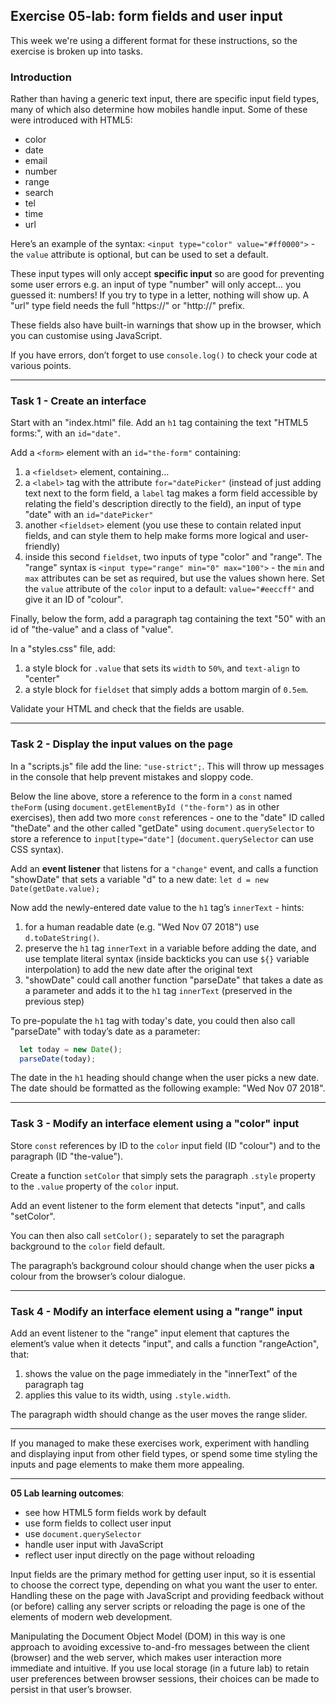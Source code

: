 ## Exercise 05-lab: form fields and user input

This week we're using a different format for these instructions, so the exercise is broken up into tasks.

### Introduction

Rather than having a generic text input, there are specific input field types, many of which also determine how mobiles handle input. Some of these were introduced with HTML5:

- color
- date
- email
- number
- range
- search
- tel
- time
- url

Here’s an example of the syntax: `<input type="color" value="#ff0000">` - the `value` attribute is optional, but can be used to set a default.

These input types will only accept **specific input** so are good for preventing some user errors e.g. an input of type "number" will only accept… you guessed it: numbers! If you try to type in a letter, nothing will show up. A "url" type field needs the full "https://" or "http://" prefix.

These fields also have built-in warnings that show up in the browser, which you can customise using JavaScript.

If you have errors, don’t forget to use `console.log()` to check your code at various points.

---

### Task 1 - Create an interface

Start with an "index.html" file. Add an `h1` tag containing the text "HTML5 forms:", with an `id="date"`.

Add a `<form>` element with an `id="the-form"` containing:

1. a `<fieldset>` element, containing…
2. a `<label>` tag with the attribute `for="datePicker"` (instead of just adding text next to the form field, a `label` tag makes a form field accessible by relating the field's description directly to the field), an input of type "date" with an `id="datePicker"`
3. another `<fieldset>` element (you use these to contain related input fields, and can style them to help make forms more logical and user-friendly)
4. inside this second `fieldset`, two inputs of type "color" and "range". The "range" syntax is `<input type="range" min="0" max="100">` - the `min` and `max` attributes can be set as required, but use the values shown here. Set the `value` attribute of the `color` input to a default: `value="#eeccff"` and give it an ID of "colour".


Finally, below the form, add a paragraph tag containing the text "50" with an id of "the-value" and a class of "value".

In a "styles.css" file, add:

1. a style block for `.value` that sets its `width` to `50%`, and `text-align` to "center"
2. a style block for `fieldset` that simply adds a bottom margin of `0.5em`.

Validate your HTML and check that the fields are usable.

---

### Task 2 - Display the input values on the page

In a "scripts.js" file add the line: `"use-strict";`. This will throw up messages in the console that help prevent mistakes and sloppy code.

Below the line above, store a reference to the form in a `const` named `theForm` (using `document.getElementById ("the-form")` as in other exercises), then add two more `const` references - one to the "date" ID called "theDate" and the other called "getDate" using `document.querySelector` to store a reference to `input[type="date"]` (`document.querySelector` can use CSS syntax).

Add an **event listener** that listens for a `"change"` event, and calls a function "showDate" that sets a variable "d" to a new date: `let d = new Date(getDate.value);`

Now add the newly-entered date value to the `h1` tag’s `innerText` - hints:

1. for a human readable date (e.g. "Wed Nov 07 2018") use `d.toDateString()`.
2. preserve the `h1` tag `innerText` in a variable before adding the date, and use template literal syntax (inside backticks you can use `${}` variable interpolation) to add the new date after the original text
3. "showDate" could call another function "parseDate" that takes a date as a parameter and adds it to the `h1` tag `innerText`  (preserved in the previous step)

To pre-populate the `h1` tag with today's date, you could then also call "parseDate" with today’s date as a parameter:

```javascript
  let today = new Date();
  parseDate(today);
```

The date in the `h1` heading should change when the user picks a new date. The date should be formatted as the following example: "Wed Nov 07 2018".

---

### Task 3 - Modify an interface element using a "color" input

Store `const` references by ID to the `color` input field (ID "colour") and to the paragraph (ID "the-value").

Create a function `setColor` that simply sets the paragraph `.style` property  to the `.value` property of the `color` input.

Add an event listener to the form element that detects "input", and calls "setColor".

You can then also call `setColor();` separately to set the paragraph background to the `color` field default.

The paragraph’s background colour should change when the user picks **a** colour from the browser’s colour dialogue.

---

### Task 4 - Modify an interface element using a "range" input

Add an event listener to the "range" input element that captures the element’s value when it detects "input", and calls a function "rangeAction", that:

1. shows the value on the page immediately in the "innerText" of the paragraph tag
2. applies this value to its width, using `.style.width`.

The paragraph width should change as the user moves the range slider.

---

If you managed to make these exercises work, experiment with handling and displaying input from other field types, or spend some time styling the inputs and page elements to make them more appealing.

---

**05 Lab learning outcomes**:

- see how HTML5 form fields work by default
- use form fields to collect user input
- use `document.querySelector`
- handle user input with JavaScript
- reflect user input directly on the page without reloading

Input fields are the primary method for getting user input, so it is essential to choose the correct type, depending on what you want the user to enter. Handling these on the page with JavaScript and providing feedback without (or before) calling any server scripts or reloading the page is one of the elements of modern web development.

Manipulating the Document Object Model (DOM) in this way is one approach to avoiding excessive to-and-fro messages between the client (browser) and the web server, which makes user interaction more immediate and intuitive. If you use local storage (in a future lab) to retain user preferences between browser sessions, their choices can be made to persist in that user’s browser.
